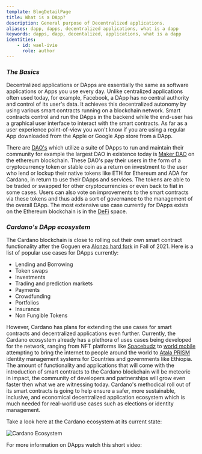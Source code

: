```yaml
---
template: BlogDetailPage
title: What is a DApp?
description: General purpose of Decentralized applications.
aliases: dapp, dapps, decentralized applications, what is a dapp
keywords: dapps, dapp, decentalized, applications, what is a dapp
identities: 
    - id: wael-ivie
      role: author
---
```


### ***The Basics***

Decentralized applications or DApps are essentially the same as software applications or Apps you use every day. Unlike centralized applications often used today, for example, Facebook, a DApp has no central authority and control of its user's data. It achieves this decentralized autonomy by using various smart contracts running on a blockchain network. Smart contracts control and run the DApps in the backend while the end-user has a graphical user interface to interact with the smart contracts. As far as a user experience point-of-view you won't know if you are using a regular App downloaded from the Apple or Google App store from a DApp. 

There are [DAO's](/en/terms/dao.md) which utilize a suite of DApps to run and maintain their community for example the largest DAO in existence today is [Maker DAO](/en/identities/maker-dao.md) on the ethereum blockchain. These DAO's pay their users in the form of a cryptocurrency token or stable coin as a return on investment to the user who lend or lockup their native tokens like ETH for Ethereum and ADA for Cardano, in return to use their DApps and services. The tokens are able to be traded or swapped for other cryptocurrencies or even back to fiat in some cases. Users can also vote on improvements to the smart contracts via these tokens and thus adds a sort of governance to the management of the overall DApp. The most extensive use case currently for DApps exists on the Ethereum blockchain is in the [DeFi](/en/terms/de-fi.md) space.


### ***Cardano's DApp ecosystem***

The Cardano blockchain is close to rolling out their own smart contract functionality after the Goguen era [Alonzo hard fork](/en/terms/hard-fork.md ) in Fall of 2021. Here is a list of popular use cases for DApps currently:
- Lending and Borrowing
- Token swaps
- Investments
- Trading and prediction markets
- Payments
- Crowdfunding
- Portfolios
- Insurance
- Non Fungible Tokens

However, Cardano has plans for extending the use cases for smart contracts and decentralized applications even further. Currently, the Cardano ecosystem already has a plethora of uses cases being developed for the network, ranging from NFT platforms like [Spacebudz](/en/identities/spacebudz.md) to [world mobile](/en/identities/world-mobile.md) attempting to bring the internet to people around the world to [Atala PRISM](/en/identities/atala-prism.md) identity management systems for Countries and governments like Ethiopia. The amount of functionality and applications that will come with the introduction of smart contracts to the Cardano blockchain will be meteoric in impact, the community of developers and partnerships will grow even faster then what we are witnessing today. Cardano's methodical roll out of its smart contracts is going to help ensure a safer, more sustainable, inclusive, and economical decentralized application ecosystem which is much needed for real-world use cases such as elections or identity management.


 Take a look here at the Cardano ecosystem at its current state:


![Cardano Ecosystem](https://pbs.twimg.com/media/E61OoEKVgAEALKM?format=jpg&name=large)


For more information on DApps watch this short video:
<YoutubeVideo url="https://www.youtube.com/watch?v=LlUB3fXqRDk" description = "What is a DApp?"/>
